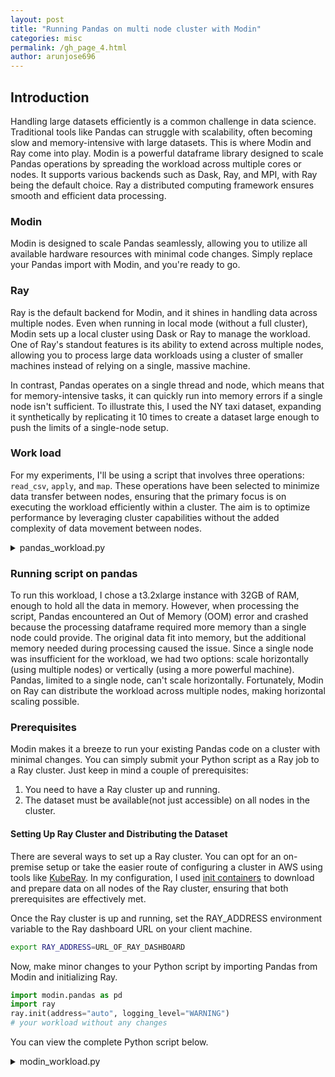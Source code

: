 ```yaml
---
layout: post
title: "Running Pandas on multi node cluster with Modin"
categories: misc
permalink: /gh_page_4.html
author: arunjose696
---
```


## Introduction

Handling large datasets efficiently is a common challenge in data science. Traditional tools like Pandas can struggle with scalability, often becoming slow and memory-intensive with large datasets. This is where Modin and Ray come into play. Modin is a powerful dataframe library designed to scale Pandas operations by spreading the workload across multiple cores or nodes. It supports various backends such as Dask, Ray, and MPI, with Ray being the default choice. Ray a distributed computing framework ensures smooth and efficient data processing.

### Modin
Modin is designed to scale Pandas seamlessly, allowing you to utilize all available hardware resources with minimal code changes. Simply replace your Pandas import with Modin, and you're ready to go.

### Ray
Ray is the default backend for Modin, and it shines in handling data across multiple nodes. Even when running in local mode (without a full cluster), Modin sets up a local cluster using Dask or Ray to manage the workload. One of Ray's standout features is its ability to extend across multiple nodes, allowing you to process large data workloads using a cluster of smaller machines instead of relying on a single, massive machine.

In contrast, Pandas operates on a single thread and node, which means that for memory-intensive tasks, it can quickly run into memory errors if a single node isn't sufficient. To illustrate this, I used the NY taxi dataset, expanding it synthetically by replicating it 10 times to create a dataset large enough to push the limits of a single-node setup.


### Work load
For my experiments, I'll be using a script that involves three operations: `read_csv`, `apply`, and `map`. These operations have been selected to minimize data transfer between nodes, ensuring that the primary focus is on executing the workload efficiently within a cluster. The aim is to optimize performance by leveraging cluster capabilities without the added complexity of data movement between nodes.

<details>
  <summary>pandas_workload.py</summary>

  <pre><code class="language-python">
    import pandas as pd
    file_path = "/home/ray/data/big_yellow.csv"
    df = pd.read_csv(file_path)
    df = df.map(str)
    result = pd.DataFrame()

    payment_type_map = {
        1: 'Credit Card',
        2: 'Cash',
        3: 'No Charge',
        4: 'Dispute',
        5: 'Unknown',
        6: 'Voided Trip'
    }

    result["df_payment_type"] = df['payment_type'].map(payment_type_map)

    def custom_function(row):
        return str(row["passenger_count"]) + " passengers were picked up at " + str(row["tpep_pickup_datetime"])

    result["description"] = df.apply(custom_function, axis=1)

  </code></pre>
</details>

### Running script on pandas 

To run this workload, I chose a t3.2xlarge instance with 32GB of RAM, enough to hold all the data in memory. However, when processing the script, Pandas encountered an Out of Memory (OOM) error and crashed because the processing dataframe required more memory than a single node could provide. The original data fit into memory, but the additional memory needed during processing caused the issue. Since a single node was insufficient for the workload, we had two options: scale horizontally (using multiple nodes) or vertically (using a more powerful machine). Pandas, limited to a single node, can't scale horizontally. Fortunately, Modin on Ray can distribute the workload across multiple nodes, making horizontal scaling possible.

### Prerequisites

Modin makes it a breeze to run your existing Pandas code on a cluster with minimal changes. You can simply submit your Python script as a Ray job to a Ray cluster. Just keep in mind a couple of prerequisites:

1.  You need to have a Ray cluster up and running.
2.  The dataset must be available(not just accessible) on all nodes in the cluster.

#### Setting Up Ray Cluster and Distributing the Dataset

There are several ways to set up a Ray cluster. You can opt for an on-premise setup or take the easier route of configuring a cluster in AWS using tools like [KubeRay](https://github.com/ray-project/kuberay/tree/master/helm-chart/ray-cluster). In my configuration, I used [init containers](https://kubernetes.io/docs/concepts/workloads/pods/init-containers/) to download and prepare data on all nodes of the Ray cluster, ensuring that both prerequisites are effectively met.

Once the Ray cluster is up and running, set the RAY_ADDRESS environment variable to the Ray dashboard URL on your client machine.
```bash
export RAY_ADDRESS=URL_OF_RAY_DASHBOARD
```
Now, make minor changes to your Python script by importing Pandas from Modin and initializing Ray.

```python
import modin.pandas as pd
import ray
ray.init(address="auto", logging_level="WARNING")
# your workload without any changes
```



You can view the complete Python script below.
<details>
  <summary>modin_workload.py</summary>

    <pre><code class="language-python">
    # import pandas as pd
    import modin.pandas as pd
    import ray
    from modin.utils import execute # execute is just used to make sure all the asynchronous operations are complete as we benchmark.
    ray.init(address="auto", logging_level="WARNING")
    file_path = "/home/ray/data/big_yellow.csv"
    df = pd.read_csv(file_path)
    df = df.map(str)
    result = pd.DataFrame()

    payment_type_map = {
        1: 'Credit Card',
        2: 'Cash',
        3: 'No Charge',
        4: 'Dispute',
        5: 'Unknown',
        6: 'Voided Trip'
    }

    result["df_payment_type"] = df['payment_type'].map(payment_type_map)

    def custom_function(row):
        return str(row["passenger_count"]) + " passengers were picked up at " + str(row["tpep_pickup_datetime"])

    result["description"] = df.apply(custom_function, axis=1)
    execute(result)
    </code></pre>

  ```
</details>


### Results and discussion

I observed that by increasing the number of cluster nodes, Modin could handle the workload effectively with 4 nodes or more. Significant performance improvements were evident as we scaled from 4 to 32 nodes. Given that Modin operates efficiently with 4 nodes and both Pandas and Modin struggle with fewer than 3 nodes, it suggests the workload demands nearly 4 times the memory (32GB) of a single t3.2xlarge instance.

To provide a fair comparison of the performance gains offered by Modin over Pandas, we decided to benchmark the script on an instance with over 120 GB of memory. We chose an r6a.4xlarge instance, which boasts 128GiB of RAM.

With Pandas, the script took almost 400 seconds to execute, which serves as our baseline.



### Performance on a Single Node
The graph reveals an interesting twist: Modin on a single node starts off slower than Pandas when using 4 workers or fewer. This could be because the overhead of distributing data and spinning up the Ray cluster doesn't pay off with so few workers. It's like trying to split chores among two people when you really need a full team. But here's where it gets exciting: crank up the CPU count (even just to 8), and Modin shifts into high gear, outperforming Pandas even on a single node. Talk about a comeback!

<img src="imgs/blog_post_4/Modin_single_node.png" alt="Perf Results single node"  style="display: block; margin-left: auto; margin-right: auto;">


### Performance on Scaling Nodes to 32

The performance continues to soar as we add more nodes to the cluster. With a 32-node cluster, utilizing all 16 CPUs in each node, the script executes in a fraction of the time it takes on a single node. This results in a dramatic performance boost, showcasing the impressive scalability of Modin.

<img  src="imgs/blog_post_4/Modin_multiple_nodes.png" alt="Perf Results multinode"  style="display: block; margin-left: auto; margin-right: auto;">

#### Appendix

All performance measurements for this post were made on an AWS r6a.4xlarge instance.

- Modin version: 0.30.0
- Pandas version: 2.2.2
- Execution engine: Ray
- Ray version: 2.9.2
- OS: Ubuntu 20.04.6 LTS
- Python: 3.9.18
